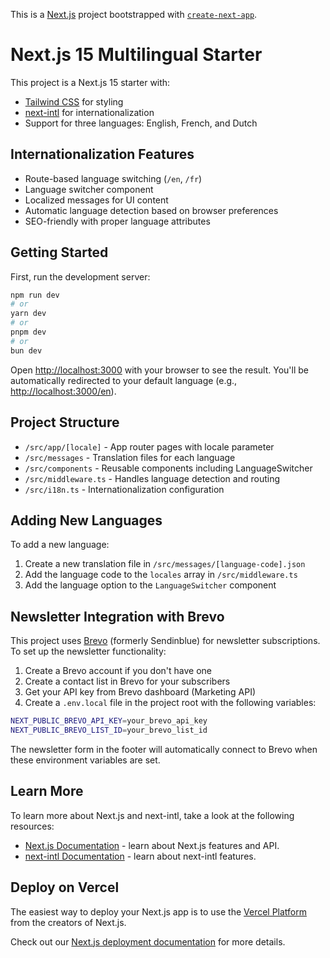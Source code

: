 This is a [Next.js](https://nextjs.org) project bootstrapped with [`create-next-app`](https://nextjs.org/docs/app/api-reference/cli/create-next-app).

# Next.js 15 Multilingual Starter

This project is a Next.js 15 starter with:

- [Tailwind CSS](https://tailwindcss.com/) for styling
- [next-intl](https://next-intl-docs.vercel.app/) for internationalization
- Support for three languages: English, French, and Dutch

## Internationalization Features

- Route-based language switching (`/en`, `/fr`)
- Language switcher component
- Localized messages for UI content
- Automatic language detection based on browser preferences
- SEO-friendly with proper language attributes

## Getting Started

First, run the development server:

```bash
npm run dev
# or
yarn dev
# or
pnpm dev
# or
bun dev
```

Open [http://localhost:3000](http://localhost:3000) with your browser to see the result. You'll be automatically redirected to your default language (e.g., [http://localhost:3000/en](http://localhost:3000/en)).

## Project Structure

- `/src/app/[locale]` - App router pages with locale parameter
- `/src/messages` - Translation files for each language
- `/src/components` - Reusable components including LanguageSwitcher
- `/src/middleware.ts` - Handles language detection and routing
- `/src/i18n.ts` - Internationalization configuration

## Adding New Languages

To add a new language:

1. Create a new translation file in `/src/messages/[language-code].json`
2. Add the language code to the `locales` array in `/src/middleware.ts`
3. Add the language option to the `LanguageSwitcher` component

## Newsletter Integration with Brevo

This project uses [Brevo](https://www.brevo.com/) (formerly Sendinblue) for newsletter subscriptions. To set up the newsletter functionality:

1. Create a Brevo account if you don't have one
2. Create a contact list in Brevo for your subscribers
3. Get your API key from Brevo dashboard (Marketing API)
4. Create a `.env.local` file in the project root with the following variables:

```bash
NEXT_PUBLIC_BREVO_API_KEY=your_brevo_api_key
NEXT_PUBLIC_BREVO_LIST_ID=your_brevo_list_id
```

The newsletter form in the footer will automatically connect to Brevo when these environment variables are set.

## Learn More

To learn more about Next.js and next-intl, take a look at the following resources:

- [Next.js Documentation](https://nextjs.org/docs) - learn about Next.js features and API.
- [next-intl Documentation](https://next-intl-docs.vercel.app/) - learn about next-intl features.

## Deploy on Vercel

The easiest way to deploy your Next.js app is to use the [Vercel Platform](https://vercel.com/new?utm_medium=default-template&filter=next.js&utm_source=create-next-app&utm_campaign=create-next-app-readme) from the creators of Next.js.

Check out our [Next.js deployment documentation](https://nextjs.org/docs/app/building-your-application/deploying) for more details.
